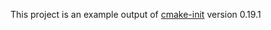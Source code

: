 This project is an example output of
[cmake-init](https://github.com/friendlyanon/cmake-init) version 0.19.1
